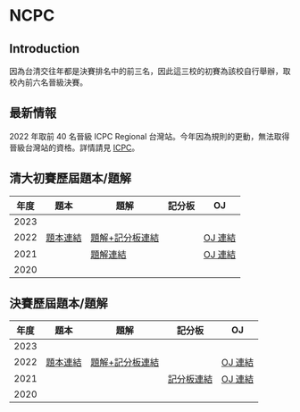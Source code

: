 # NCPC

## Introduction

因為台清交往年都是決賽排名中的前三名，因此這三校的初賽為該校自行舉辦，取校內前六名晉級決賽。

## 最新情報

2022 年取前 40 名晉級 ICPC Regional 台灣站。今年因為規則的更動，無法取得晉級台灣站的資格。詳情請見 [ICPC](/contest/icpc.md)。

## 清大初賽歷屆題本/題解

| 年度 | 題本 | 題解 | 記分板 | OJ |
| :---: | --- | --- | --- | --- |
| 2023 | | | |
| 2022 | [題本連結](https://drive.google.com/file/d/1UqtLTLxI16I2fuTF4bv4pdcLh0ixmlnd/view) | [題解+記分板連結](https://hackmd.io/@redleaf23477/nthu-ncpc-pre-2022) | | [OJ 連結](http://140.114.77.113/problem?tag=2022-ncpc-pre&page=1&limit=10) |
| 2021 | | [題解連結](https://hackmd.io/@Sylveon/NTHU-NCPCPRE-2021?fbclid=IwAR0W2625MHJvWWtsuaR7CeT57oNMOhZ6azSyw2pvprX5Bm2OcmN3F-UCySs) | | [OJ 連結](http://140.114.77.113/problem?tag=2021-ncpc-pre&page=1&limit=10) |
| 2020 | | | |

## 決賽歷屆題本/題解

| 年度 | 題本 | 題解 | 記分板 | OJ |
| :---: | --- | --- | --- | --- |
| 2023 | | | |
| 2022 | [題本連結](https://drive.google.com/file/d/1UqtLTLxI16I2fuTF4bv4pdcLh0ixmlnd/view) | [題解+記分板連結](https://hackmd.io/@redleaf23477/nthu-ncpc-pre-2022) | | [OJ 連結](http://140.114.77.113/problem?tag=2022-ncpc-pre&page=1&limit=10) |
| 2021 | | | [記分板連結](https://www2.nsysu.edu.tw/NCPC_scoreboard/NCPC2021_scoreboard.php) | [OJ 連結](http://140.114.77.113/problem?tag=2021-ncpc-pre&page=1&limit=10) |
| 2020 | | | |
